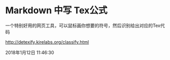 # Markdown 中写 Tex公式

一个特别好用的网页工具，可以鼠标画你想要的符号，然后识别给出对应的Tex代码

http://detexify.kirelabs.org/classify.html


2018年1月12日 11:46:30

